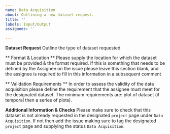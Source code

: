 ```yaml
---
name: Data Acquisition
about: Outlining a new dataset request.
title: ''
labels: Input/Output
assignees: ''

---
```


**Dataset Request**
Outline the type of dataset requested

** Format & Location **
Please supply the location for which the dataset must be provided & the format required. If this is something that needs to be defined by the Assignee on the issue please leave this section blank, and the assignee is required to fill in this information in a subsequent comment

** Validation Requirements **
In order to assess the validity of the data acquisition please define the requirement that the assignee must meet for the designated dataset. The minimum requirements are: plot of dataset (if temporal then a series of plots).

**Additional Information & Checks**
Please make sure to check that this dataset is not already requested in the designated `project` page under `Data Acquisition`. If not then add the issue making sure to tag the designated `project` page and supplying the status `Data Acquisition`.
